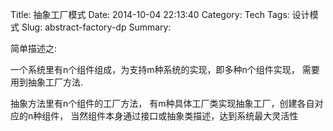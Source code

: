 Title: 抽象工厂模式 
Date: 2014-10-04 22:13:40
Category: Tech 
Tags: 设计模式
Slug: abstract-factory-dp
Summary:

简单描述之:

一个系统里有n个组件组成，为支持m种系统的实现，即多种n个组件实现，
需要用到抽象工厂方法. 

抽象方法里有n个组件的工厂方法，
有m种具体工厂类实现抽象工厂，创建各自对应的n种组件，
当然组件本身通过接口或抽象类描述，达到系统最大灵活性
